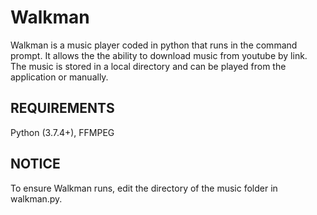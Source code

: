 # Walkman
Walkman is a music player coded in python that runs in the command prompt. It allows the the ability to download music from youtube by link. The music is stored in a local directory and can be played from the application or manually.

## REQUIREMENTS
Python (3.7.4+),
FFMPEG

## NOTICE
To ensure Walkman runs, edit the directory of the music folder in walkman.py.